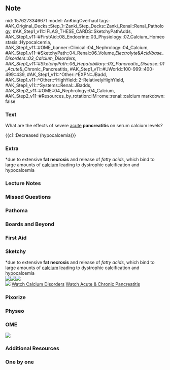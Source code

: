 ## Note
nid: 1576273346671
model: AnKingOverhaul
tags: #AK_Original_Decks::Step_1::Zanki_Step_Decks::Zanki_Renal::Renal_Pathology, #AK_Step1_v11::!FLAG_THESE_CARDS::SketchyPathAdds, #AK_Step1_v11::#FirstAid::08_Endocrine::03_Physiology::07_Calcium_Homeostasis::Hypocalcemia, #AK_Step1_v11::#OME_banner::Clinical::04_Nephrology::04_Calcium, #AK_Step1_v11::#SketchyPath::04_Renal::06_Volume,_Electrolyte_&_Acid/base_Disorders::03_Calcium_Disorders, #AK_Step1_v11::#SketchyPath::06_Hepatobiliary::03_Pancreatic_Disease::01_Acute_&_Chronic_Pancreatitis, #AK_Step1_v11::#UWorld::100-999::400-499::439, #AK_Step1_v11::^Other::^EXPN::JBadd, #AK_Step1_v11::^Other::^HighYield::2-RelativelyHighYield, #AK_Step1_v11::^Systems::Renal::JBadds, #AK_Step2_v11::#OME::04_Nephrology::04_Calcium, #AK_Step2_v11::#Resources_by_rotation::IM::ome::renal::calcium
markdown: false

### Text
What are the effects of severe <u>acute</u> <b>pancreatitis</b> on
serum calcium levels?
<div>
  {{c1::Decreased (hypocalcemia)}}
</div>

### Extra
*due to extensive <b>fat necrosis</b> and release of <i>fatty
acids</i>, which bind to large amounts of <u>calcium</u> leading to
dystrophic calcification and hypocalcemia

### Lecture Notes


### Missed Questions


### Pathoma


### Boards and Beyond


### First Aid


### Sketchy
<div>
  *due to extensive <b>fat necrosis</b> and release of <i>fatty
  acids</i>, which bind to large amounts of <u>calcium</u> leading
  to dystrophic calcification and hypocalcemia
</div>
<div><img src=
"Screen%20Shot%202020-01-29%20at%2011.06.59%20AM.JPG"><img src=
"Screen%20Shot%202020-01-29%20at%2011.02.54%20AM.JPG"><img src=
"Zoverall%20picture%20(49)_1566160514431.jpg"></div><img src=
"Screen%20Shot%202019-12-06%20at%202.24.22%20PM.png"> <a href=
"https://dashboard.sketchy.com/study/medical/courses/medical-pathophysiology/units/medical-pathophysiology-renal/videos/medical-pathophysiology-renal-volume-electrolyte-and-acidbase-disorders-calcium-disorders?utm_source=anki&utm_medium=partnership&utm_campaign=february_update&utm_content=medical">
Watch Calcium Disorders</a> <a href=
"https://dashboard.sketchy.com/study/medical/courses/medical-pathophysiology/units/medical-pathophysiology-renal/videos/medical-pathophysiology-renal-volume-electrolyte-and-acidbase-disorders-calcium-disorders?utm_source=anki&utm_medium=partnership&utm_campaign=february_update&utm_content=medical">
Watch Acute & Chronic Pancreatitis</a>

### Pixorize


### Physeo


### OME
<div class="ome-widget">
  <a href=
  "https://onlinemeded.org/spa/nephrology/calcium/acquire?ref=anki">
  <img src="_OME_AnkiFlashcards_Lesson_2.png"></a>
</div>

### Additional Resources


### One by one

